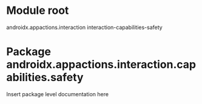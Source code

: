 # Module root

androidx.appactions.interaction interaction-capabilities-safety

# Package androidx.appactions.interaction.capabilities.safety

Insert package level documentation here
